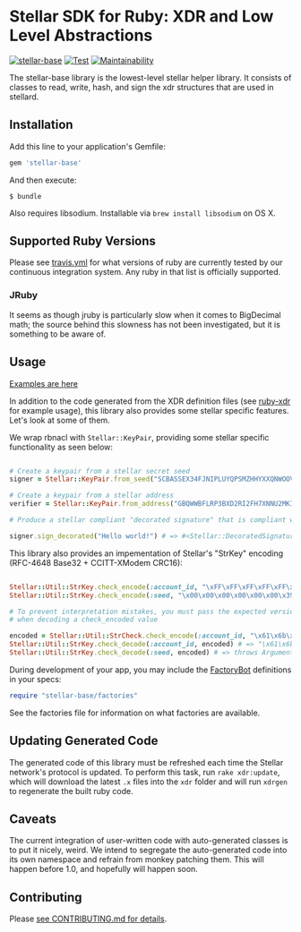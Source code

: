 # Stellar SDK for Ruby: XDR and Low Level Abstractions
[![stellar-base](https://badge.fury.io/rb/stellar-base.svg)](https://badge.fury.io/rb/stellar-base)
[![Test](https://github.com/astroband/ruby-stellar-sdk/workflows/Test/badge.svg)](https://github.com/astroband/ruby-stellar-sdk/actions?query=branch%3Amaster)
[![Maintainability](https://api.codeclimate.com/v1/badges/dadfcd9396aba493cb93/maintainability)](https://codeclimate.com/github/astroband/ruby-stellar-sdk/maintainability)

The stellar-base library is the lowest-level stellar helper library.  It consists of classes
to read, write, hash, and sign the xdr structures that are used in stellard.

## Installation

Add this line to your application's Gemfile:

```ruby
gem 'stellar-base'
```

And then execute:

    $ bundle

Also requires libsodium. Installable via `brew install libsodium` on OS X.

## Supported Ruby Versions

Please see [travis.yml](.travis.yml) for what versions of ruby are currently tested by our continuous integration system.  Any ruby in that list is officially supported.

### JRuby

It seems as though jruby is particularly slow when it comes to BigDecimal math; the source behind this slowness has not been investigated, but it is something to be aware of.

## Usage

[Examples are here](examples)

In addition to the code generated from the XDR definition files (see [ruby-xdr](https://github.com/stellar/ruby-xdr) for example usage), this library also provides some stellar specific features.  Let's look at some of them.

We wrap rbnacl with `Stellar::KeyPair`, providing some stellar specific functionality as seen below:

```ruby

# Create a keypair from a stellar secret seed
signer = Stellar::KeyPair.from_seed("SCBASSEX34FJNIPLUYQPSMZHHYXXQNWOOV42XYZFXM6EGYX2DPIZVIA3")

# Create a keypair from a stellar address
verifier = Stellar::KeyPair.from_address("GBQWWBFLRP3BXD2RI2FH7XNNU2MKIYVUI7QXUAIVG34JY6MQGXVUO3RX")

# Produce a stellar compliant "decorated signature" that is compliant with stellar transactions

signer.sign_decorated("Hello world!") # => #<Stellar::DecoratedSignature ...>

```

This library also provides an impementation of Stellar's "StrKey" encoding (RFC-4648 Base32 + CCITT-XModem CRC16):

```ruby

Stellar::Util::StrKey.check_encode(:account_id, "\xFF\xFF\xFF\xFF\xFF\xFF\xFF") # => "GD777777777764TU"
Stellar::Util::StrKey.check_encode(:seed, "\x00\x00\x00\x00\x00\x00\x39") # => "SAAAAAAAAAADST3H"

# To prevent interpretation mistakes, you must pass the expected version byte
# when decoding a check_encoded value

encoded = Stellar::Util::StrCheck.check_encode(:account_id, "\x61\x6b\x04\xab\x8b\xf6\x1b")
Stellar::Util::StrKey.check_decode(:account_id, encoded) # => "\x61\x6b\x04\xab\x8b\xf6\x1b"
Stellar::Util::StrKey.check_decode(:seed, encoded) # => throws ArgumentError: Unexpected version: :account_id

```

During development of your app, you may include the [FactoryBot](https://github.com/thoughtbot/factory_bot) definitions in your specs:

```ruby
require "stellar-base/factories"
```

See the factories file for information on what factories are available.

## Updating Generated Code

The generated code of this library must be refreshed each time the Stellar network's protocol is updated.  To perform this task, run `rake xdr:update`, which will download the latest `.x` files into the `xdr` folder and will run `xdrgen` to regenerate the built ruby code.

## Caveats

The current integration of user-written code with auto-generated classes is to put it nicely, weird.  We intend to segregate the auto-generated code into its own namespace and refrain from monkey patching them.  This will happen before 1.0, and hopefully will happen soon.

## Contributing

Please [see CONTRIBUTING.md for details](CONTRIBUTING.md).
